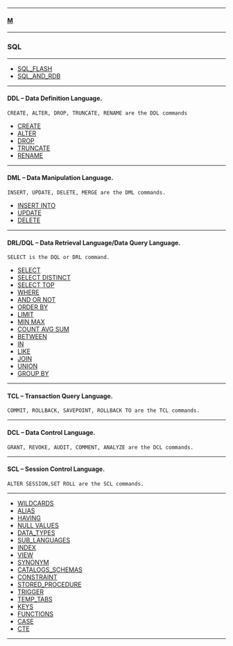 
---

#### [M](https://github.com/ttltrk/TTT/blob/master/menu.md)

---

### SQL

---

* [SQL_FLASH](https://github.com/ttltrk/TTT/blob/master/SQL/SQL_FLASH/SQL_FLASH.md)
* [SQL_AND_RDB](https://github.com/ttltrk/TTT/blob/master/SQL/SQL_AND_RDB/SQL_AND_RDB.md)

---

#### DDL – Data Definition Language.

```
CREATE, ALTER, DROP, TRUNCATE, RENAME are the DDL commands
```

* [CREATE](https://github.com/ttltrk/TTT/blob/master/SQL/CREATE/CREATE.md)
* [ALTER](https://github.com/ttltrk/TTT/blob/master/SQL/ALTER/ALTER.md)
* [DROP](https://github.com/ttltrk/TTT/blob/master/SQL/DROP/DROP.md)
* [TRUNCATE](https://github.com/ttltrk/TTT/blob/master/SQL/TRUNCATE/TRUNCATE.md)
* [RENAME]()

---

#### DML – Data Manipulation Language.

```
INSERT, UPDATE, DELETE, MERGE are the DML commands.
```

* [INSERT INTO](https://github.com/ttltrk/TTT/blob/master/SQL/INSERT_INTO/INSERT_INTO.md)
* [UPDATE](https://github.com/ttltrk/TTT/blob/master/SQL/UPDATE/UPDATE.md)
* [DELETE](https://github.com/ttltrk/TTT/blob/master/SQL/DELETE/DELETE.md)

---

#### DRL/DQL – Data Retrieval Language/Data Query Language.

```
SELECT is the DQL or DRL command.
```

* [SELECT](https://github.com/ttltrk/TTT/blob/master/SQL/SELECT/SELECT.md)
* [SELECT DISTINCT](https://github.com/ttltrk/TTT/blob/master/SQL/SELECT_DISTINCT/SELECT_DISTINCT.md)
* [SELECT TOP](https://github.com/ttltrk/TTT/blob/master/SQL/SELECT_TOP/SELECT_TOP.md)
* [WHERE](https://github.com/ttltrk/TTT/blob/master/SQL/WHERE/WHERE.md)
* [AND OR NOT](https://github.com/ttltrk/TTT/blob/master/SQL/AND_OR_NOT/AND_OR_NOT.md)
* [ORDER BY](https://github.com/ttltrk/TTT/blob/master/SQL/ORDER_BY/ORDER_BY.md)
* [LIMIT](https://github.com/ttltrk/TTT/blob/master/SQL/LIMIT/LIMIT.md)
* [MIN MAX](https://github.com/ttltrk/TTT/blob/master/SQL/MIN_MAX/MIN_MAX.md)
* [COUNT AVG SUM](https://github.com/ttltrk/TTT/blob/master/SQL/COUNT_AVG_SUM/COUNT_AVG_SUM.md)
* [BETWEEN](https://github.com/ttltrk/TTT/blob/master/SQL/BETWEEN/BETWEEN.md)
* [IN](https://github.com/ttltrk/TTT/blob/master/SQL/IN/IN.md)
* [LIKE](https://github.com/ttltrk/TTT/blob/master/SQL/LIKE/LIKE.md)
* [JOIN](https://github.com/ttltrk/TTT/blob/master/SQL/JOIN/JOIN.md)
* [UNION](https://github.com/ttltrk/TTT/blob/master/SQL/UNION/UNION.md)
* [GROUP BY](https://github.com/ttltrk/TTT/blob/master/SQL/GROUP_BY/GROUP_BY.md)

---

#### TCL – Transaction Query Language.

```
COMMIT, ROLLBACK, SAVEPOINT, ROLLBACK TO are the TCL commands.
```
---

#### DCL – Data Control Language.

```
GRANT, REVOKE, AUDIT, COMMENT, ANALYZE are the DCL commands.
```
---

#### SCL – Session Control Language.

```
ALTER SESSION,SET ROLL are the SCL commands.
```

---

* [WILDCARDS](https://github.com/ttltrk/TTT/blob/master/SQL/WILDCARDS/WILDCARDS.md)
* [ALIAS](https://github.com/ttltrk/TTT/blob/master/SQL/ALIAS/ALIAS.md)
* [HAVING](https://github.com/ttltrk/TTT/blob/master/SQL/HAVING/HAVING.md)
* [NULL VALUES](https://github.com/ttltrk/TTT/blob/master/SQL/NULL_VALUES/NULL_VALUES.md)
* [DATA_TYPES](https://github.com/ttltrk/TTT/blob/master/SQL/DATA_TYPES/DATA_TYPES.md)
* [SUB_LANGUAGES](https://github.com/ttltrk/TTT/blob/master/SQL/SUB_LAN/SUB_LAN.md)
* [INDEX](https://github.com/ttltrk/TTT/blob/master/SQL/INDEX/INDEX.md)
* [VIEW](https://github.com/ttltrk/TTT/blob/master/SQL/VIEW/VIEW.md)
* [SYNONYM](https://github.com/ttltrk/TTT/blob/master/SQL/SYNONYM/SYNONYM.md)
* [CATALOGS_SCHEMAS](https://github.com/ttltrk/TTT/blob/master/SQL/CATALOGS_SCHEMAS/CATALOGS_SCHEMAS.md)
* [CONSTRAINT](https://github.com/ttltrk/TTT/blob/master/SQL/CONSTRAINT/CONSTRAINT.md)
* [STORED_PROCEDURE](https://github.com/ttltrk/TTT/blob/master/SQL/STORED_PROCEDURE/STORED_PROCEDURE.md)
* [TRIGGER](https://github.com/ttltrk/TTT/blob/master/SQL/TRIGGER/TRIGGER.md)
* [TEMP_TABS](https://github.com/ttltrk/TTT/blob/master/SQL/TEMP_TABS/TEMP_TABS.md)
* [KEYS](https://github.com/ttltrk/TTT/blob/master/SQL/KEYS/KEYS.md)
* [FUNCTIONS](https://github.com/ttltrk/TTT/blob/master/SQL/FUNCTIONS/FUNCTIONS.md)
* [CASE](https://github.com/ttltrk/TTT/blob/master/SQL/CASE/CASE.md)
* [CTE](https://github.com/ttltrk/TTT/blob/master/SQL/CTE/CTE.md)

---

